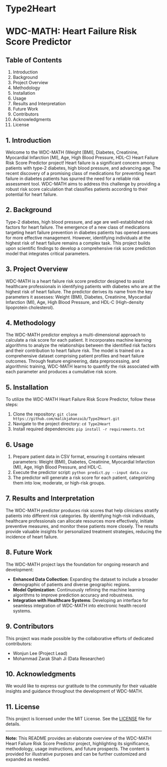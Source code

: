 # Type2Heart
# WDC-MATH: Heart Failure Risk Score Predictor

## Table of Contents

1. Introduction
2. Background
3. Project Overview
4. Methodology
5. Installation
6. Usage
7. Results and Interpretation
8. Future Work
9. Contributors
10. Acknowledgments
11. License

## 1. Introduction

Welcome to the WDC-MATH (Weight [BMI], Diabetes, Creatinine, Myocardial Infarction [MI], Age, High Blood Pressure, HDL-C) Heart Failure Risk Score Predictor project! Heart failure is a significant concern among patients with type-2 diabetes, high blood pressure, and advancing age. The recent discovery of a promising class of medications for preventing heart failure in diabetes patients has spurred the need for a reliable risk assessment tool. WDC-MATH aims to address this challenge by providing a robust risk score calculation that classifies patients according to their potential for heart failure.

## 2. Background

Type-2 diabetes, high blood pressure, and age are well-established risk factors for heart failure. The emergence of a new class of medications targeting heart failure prevention in diabetes patients has opened avenues for more effective management. However, identifying individuals at the highest risk of heart failure remains a complex task. This project builds upon scientific findings to develop a comprehensive risk score prediction model that integrates critical parameters.

## 3. Project Overview

WDC-MATH is a heart failure risk score predictor designed to assist healthcare professionals in identifying patients with diabetes who are at the highest risk of heart failure. The predictor derives its name from the key parameters it assesses: Weight (BMI), Diabetes, Creatinine, Myocardial Infarction (MI), Age, High Blood Pressure, and HDL-C (High-density lipoprotein cholesterol).

## 4. Methodology

The WDC-MATH predictor employs a multi-dimensional approach to calculate a risk score for each patient. It incorporates machine learning algorithms to analyze the relationships between the identified risk factors and their contribution to heart failure risk. The model is trained on a comprehensive dataset comprising patient profiles and heart failure outcomes. Through feature engineering, data preprocessing, and algorithmic training, WDC-MATH learns to quantify the risk associated with each parameter and produces a cumulative risk score.

## 5. Installation

To utilize the WDC-MATH Heart Failure Risk Score Predictor, follow these steps:

1. Clone the repository: `git clone https://github.com/malikjahanzaib/Type2Heart.git`
2. Navigate to the project directory: `cd Type2Heart`
3. Install required dependencies: `pip install -r requirements.txt`

## 6. Usage

1. Prepare patient data in CSV format, ensuring it contains relevant parameters: Weight (BMI), Diabetes, Creatinine, Myocardial Infarction (MI), Age, High Blood Pressure, and HDL-C.
2. Execute the predictor script: `python predict.py --input data.csv`
3. The predictor will generate a risk score for each patient, categorizing them into low, moderate, or high-risk groups.

## 7. Results and Interpretation

The WDC-MATH predictor produces risk scores that help clinicians stratify patients into different risk categories. By identifying high-risk individuals, healthcare professionals can allocate resources more effectively, initiate preventive measures, and monitor these patients more closely. The results provide valuable insights for personalized treatment strategies, reducing the incidence of heart failure.

## 8. Future Work

The WDC-MATH project lays the foundation for ongoing research and development:

- **Enhanced Data Collection**: Expanding the dataset to include a broader demographic of patients and diverse geographic regions.
- **Model Optimization**: Continuously refining the machine learning algorithms to improve prediction accuracy and robustness.
- **Integration with Healthcare Systems**: Developing an interface for seamless integration of WDC-MATH into electronic health record systems.

## 9. Contributors

This project was made possible by the collaborative efforts of dedicated contributors:

- Wonjun Lee (Project Lead)
- Mohammad Zarak Shah Ji (Data Researcher)

## 10. Acknowledgments

We would like to express our gratitude to the community for their valuable insights and guidance throughout the development of WDC-MATH.

## 11. License

This project is licensed under the MIT License. See the [LICENSE](LICENSE) file for details.

---
**Note:** This README provides an elaborate overview of the WDC-MATH Heart Failure Risk Score Predictor project, highlighting its significance, methodology, usage instructions, and future prospects. The content is provided for illustrative purposes and can be further customized and expanded as needed.
